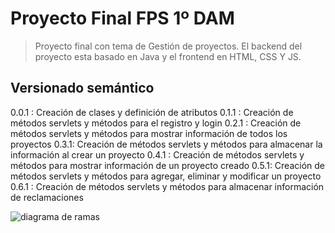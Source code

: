 # Proyecto Final FPS 1º DAM 

> Proyecto final con tema de Gestión de proyectos. El backend del proyecto esta basado en Java y el frontend en HTML, CSS Y JS.

## Versionado semántico

0.0.1  : Creación de clases y definición de atributos
0.1.1 : Creación de métodos servlets y métodos para el registro y login
0.2.1 :  Creación de métodos servlets y métodos para mostrar información de todos los proyectos
0.3.1: Creación de métodos servlets y métodos para almacenar la información al crear un proyecto
0.4.1 : Creación de métodos servlets y métodos para mostrar información de un proyecto creado
0.5.1: Creación de métodos servlets y métodos para agregar, eliminar y modificar un proyecto
0.6.1 : Creación de métodos servlets y métodos para almacenar información de reclamaciones

![diagrama de ramas](https://user-images.githubusercontent.com/91748294/172060229-9551cbbe-c4d3-401c-af08-eaef40561eb8.png)
